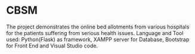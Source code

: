 # CBSM
The project demonstrates the online bed allotments from various hospitals for the patients suffering from serious health issues. Language and Tool used: Python(Flask) as framework, XAMPP server for Database, Bootstrap for Front End and Visual Studio code.

